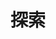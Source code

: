 # 探索

<BuddyLogo who="git" />
<BuddyLogo who="github" />
<BuddyLogo who="stackoverflow" />
<BuddyLogo who="RegExp" />
<BuddyLogo who="php" />
<BuddyLogo who="cpp" />
<BuddyLogo who="Raspberry-Pi" />

<CateList />

